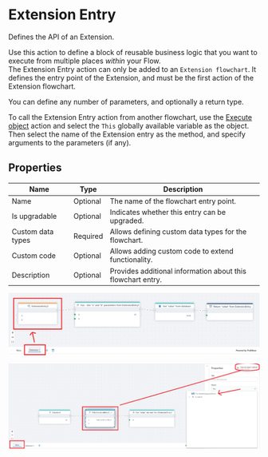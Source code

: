 # Extension Entry

Defines the API of an Extension.

Use this action to define a block of reusable business logic that you want to execute from multiple places _within_ your Flow.  
The Extension Entry action can only be added to an `Extension flowchart`. It defines the entry point of the Extension, and must be the first action of the Extension flowchart.  

You can define any number of parameters, and optionally a return type.

To call the Extension Entry action from another flowchart, use the [Execute object](../built-in/execute-object-method.md) action and select the `This` globally available variable as the object. Then select the name of the Extension entry as the method, and specify arguments to the parameters (if any).

## Properties

| Name               | Type     | Description |
|--------------------|----------|-------------|
|  Name           | Optional   | The name of the flowchart entry point. |
|  Is upgradable  | Optional  | Indicates whether this entry can be upgraded. |
|  Custom data types  | Required | Allows defining custom data types for the flowchart. |
|  Custom code    | Optional | Allows adding custom code to extend functionality. |
|  Description    | Optional | Provides additional information about this flowchart entry. |


![img](../../../../images/flow/extension-entry.png)

![img](../../../../images/flow/call-extension-entry.png)